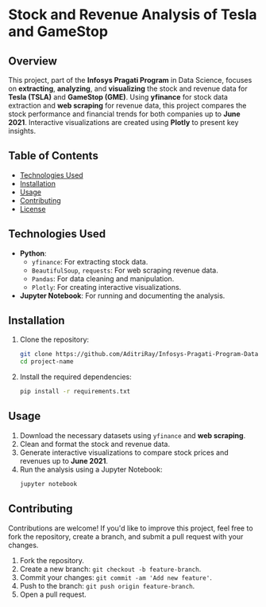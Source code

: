 # Stock and Revenue Analysis of Tesla and GameStop

## Overview
This project, part of the **Infosys Pragati Program** in Data Science, focuses on **extracting**, **analyzing**, and **visualizing** the stock and revenue data for **Tesla (TSLA)** and **GameStop (GME)**. Using **yfinance** for stock data extraction and **web scraping** for revenue data, this project compares the stock performance and financial trends for both companies up to **June 2021**. Interactive visualizations are created using **Plotly** to present key insights.

## Table of Contents
- [Technologies Used](#technologies-used)
- [Installation](#installation)
- [Usage](#usage)
- [Contributing](#contributing)
- [License](#license)

## Technologies Used
- **Python**:
  - `yfinance`: For extracting stock data.
  - `BeautifulSoup`, `requests`: For web scraping revenue data.
  - `Pandas`: For data cleaning and manipulation.
  - `Plotly`: For creating interactive visualizations.
- **Jupyter Notebook**: For running and documenting the analysis.

## Installation

1. Clone the repository:
    ```bash
    git clone https://github.com/AditriRay/Infosys-Pragati-Program-Data-Science-Project.git
    cd project-name
    ```

2. Install the required dependencies:
    ```bash
    pip install -r requirements.txt
    ```

## Usage

1. Download the necessary datasets using `yfinance` and **web scraping**.
2. Clean and format the stock and revenue data.
3. Generate interactive visualizations to compare stock prices and revenues up to **June 2021**.
4. Run the analysis using a Jupyter Notebook:
    ```bash
    jupyter notebook
    ```

## Contributing

Contributions are welcome! If you'd like to improve this project, feel free to fork the repository, create a branch, and submit a pull request with your changes.

1. Fork the repository.
2. Create a new branch: `git checkout -b feature-branch`.
3. Commit your changes: `git commit -am 'Add new feature'`.
4. Push to the branch: `git push origin feature-branch`.
5. Open a pull request.
